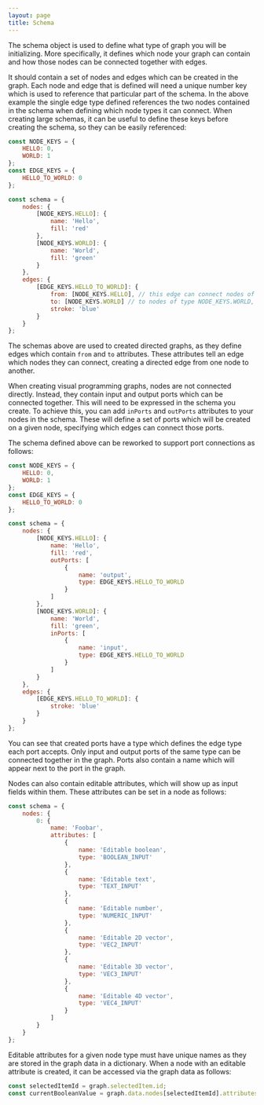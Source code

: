 ```yaml
---
layout: page
title: Schema
---
```


The schema object is used to define what type of graph you will be initializing. More specifically, it defines which node your graph can contain and how those nodes can be connected together with edges.

It should contain a set of nodes and edges which can be created in the graph. Each node and edge that is defined will need a unique number key which is used to reference that particular part of the schema. In the above example the single edge type defined references the two nodes contained in the schema when defining which node types it can connect. When creating large schemas, it can be useful to define these keys before creating the schema, so they can be easily referenced:

```javascript
const NODE_KEYS = {
    HELLO: 0,
    WORLD: 1
};
const EDGE_KEYS = {
    HELLO_TO_WORLD: 0
};

const schema = {
    nodes: {
        [NODE_KEYS.HELLO]: {
            name: 'Hello',
            fill: 'red'
        },
        [NODE_KEYS.WORLD]: {
            name: 'World',
            fill: 'green'
        }
    },
    edges: {
        [EDGE_KEYS.HELLO_TO_WORLD]: {
            from: [NODE_KEYS.HELLO], // this edge can connect nodes of type NODE_KEYS.HELLO
            to: [NODE_KEYS.WORLD] // to nodes of type NODE_KEYS.WORLD,
            stroke: 'blue'
        }
    }
};
```

The schemas above are used to created directed graphs, as they define edges which contain `from` and `to` attributes. These attributes tell an edge which nodes they can connect, creating a directed edge from one node to another.

When creating visual programming graphs, nodes are not connected directly. Instead, they contain input and output ports which can be connected together. This will need to be expressed in the schema you create. To achieve this, you can add `inPorts` and `outPorts` attributes to your nodes in the schema. These will define a set of ports which will be created on a given node, specifying which edges can connect those ports.

The schema defined above can be reworked to support port connections as follows:

```javascript
const NODE_KEYS = {
    HELLO: 0,
    WORLD: 1
};
const EDGE_KEYS = {
    HELLO_TO_WORLD: 0
};

const schema = {
    nodes: {
        [NODE_KEYS.HELLO]: {
            name: 'Hello',
            fill: 'red',
            outPorts: [
                {
                    name: 'output',
                    type: EDGE_KEYS.HELLO_TO_WORLD
                }
            ]
        },
        [NODE_KEYS.WORLD]: {
            name: 'World',
            fill: 'green',
            inPorts: [
                {
                    name: 'input',
                    type: EDGE_KEYS.HELLO_TO_WORLD
                }
            ]
        }
    },
    edges: {
        [EDGE_KEYS.HELLO_TO_WORLD]: {
            stroke: 'blue'
        }
    }
};
```

You can see that created ports have a type which defines the edge type each port accepts. Only input and output ports of the same type can be connected together in the graph. Ports also contain a name which will appear next to the port in the graph.

Nodes can also contain editable attributes, which will show up as input fields within them. These attributes can be set in a node as follows:

```javascript
const schema = {
    nodes: {
        0: {
            name: 'Foobar',
            attributes: [
                {
                    name: 'Editable boolean',
                    type: 'BOOLEAN_INPUT'
                },
                {
                    name: 'Editable text',
                    type: 'TEXT_INPUT'
                },
                {
                    name: 'Editable number',
                    type: 'NUMERIC_INPUT'
                },
                {
                    name: 'Editable 2D vector',
                    type: 'VEC2_INPUT'
                },
                {
                    name: 'Editable 3D vector',
                    type: 'VEC3_INPUT'
                },
                {
                    name: 'Editable 4D vector',
                    type: 'VEC4_INPUT'
                }
            ]
        }
    }
};
```

Editable attributes for a given node type must have unique names as they are stored in the graph data in a dictionary. When a node with an editable attribute is created, it can be accessed via the graph data as follows:

```javascript
const selectedItemId = graph.selectedItem.id;
const currentBooleanValue = graph.data.nodes[selectedItemId].attributes['Editable boolean'].value;
```
